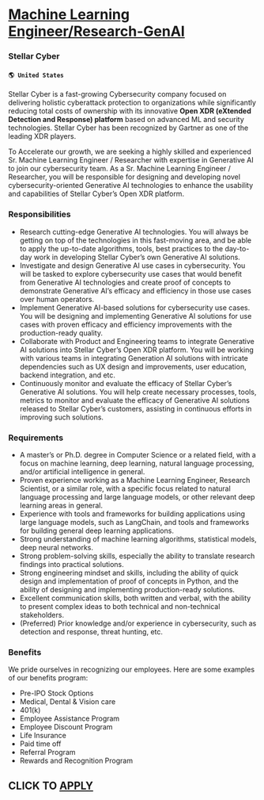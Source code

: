 # [Machine Learning Engineer/Research-GenAI](https://www.remotewlb.com/apply/machine-learning-engineer-research-genai)  
### Stellar Cyber  
#### `🌎 United States`  

Stellar Cyber is a fast-growing Cybersecurity company focused on delivering holistic cyberattack protection to organizations while significantly reducing total costs of ownership with its innovative **Open XDR (eXtended Detection and Response) platform** based on advanced ML and security technologies. Stellar Cyber has been recognized by Gartner as one of the leading XDR players.

To Accelerate our growth, we are seeking a highly skilled and experienced Sr. Machine Learning Engineer / Researcher with expertise in Generative AI to join our cybersecurity team. As a Sr. Machine Learning Engineer / Researcher, you will be responsible for designing and developing novel cybersecurity-oriented Generative AI technologies to enhance the usability and capabilities of Stellar Cyber’s Open XDR platform.

### Responsibilities

  * Research cutting-edge Generative AI technologies. You will always be getting on top of the technologies in this fast-moving area, and be able to apply the up-to-date algorithms, tools, best practices to the day-to-day work in developing Stellar Cyber’s own Generative AI solutions.
  * Investigate and design Generative AI use cases in cybersecurity. You will be tasked to explore cybersecurity use cases that would benefit from Generative AI technologies and create proof of concepts to demonstrate Generative AI’s efficacy and efficiency in those use cases over human operators.
  * Implement Generative AI-based solutions for cybersecurity use cases. You will be designing and implementing Generative AI solutions for use cases with proven efficacy and efficiency improvements with the production-ready quality.
  * Collaborate with Product and Engineering teams to integrate Generative AI solutions into Stellar Cyber’s Open XDR platform. You will be working with various teams in integrating Generation AI solutions with intricate dependencies such as UX design and improvements, user education, backend integration, and etc.
  * Continuously monitor and evaluate the efficacy of Stellar Cyber’s Generative AI solutions. You will help create necessary processes, tools, metrics to monitor and evaluate the efficacy of Generative AI solutions released to Stellar Cyber’s customers, assisting in continuous efforts in improving such solutions.

### Requirements

  * A master’s or Ph.D. degree in Computer Science or a related field, with a focus on machine learning, deep learning, natural language processing, and/or artificial intelligence in general.
  * Proven experience working as a Machine Learning Engineer, Research Scientist, or a similar role, with a specific focus related to natural language processing and large language models, or other relevant deep learning areas in general.
  * Experience with tools and frameworks for building applications using large language models, such as LangChain, and tools and frameworks for building general deep learning applications.
  * Strong understanding of machine learning algorithms, statistical models, deep neural networks.
  * Strong problem-solving skills, especially the ability to translate research findings into practical solutions.
  * Strong engineering mindset and skills, including the ability of quick design and implementation of proof of concepts in Python, and the ability of designing and implementing production-ready solutions.
  * Excellent communication skills, both written and verbal, with the ability to present complex ideas to both technical and non-technical stakeholders.
  * (Preferred) Prior knowledge and/or experience in cybersecurity, such as detection and response, threat hunting, etc.

### Benefits

We pride ourselves in recognizing our employees. Here are some examples of our benefits program:

  * Pre-IPO Stock Options
  * Medical, Dental & Vision care
  * 401(k)
  * Employee Assistance Program
  * Employee Discount Program
  * Life Insurance
  * Paid time off
  * Referral Program
  * Rewards and Recognition Program

  
## CLICK TO [APPLY](https://www.remotewlb.com/apply/machine-learning-engineer-research-genai)

